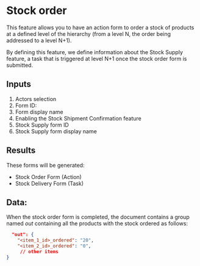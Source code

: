 # Stock order

This feature allows you to have an action form to order a stock of products at a defined level of the hierarchy (from a level N, the order being addressed to a level N+1).

By defining this feature, we define information about the Stock Supply feature, a task that is triggered at level N+1 once the stock order form is submitted.

## Inputs

1. Actors selection
2. Form ID:
3. Form display name
4. Enabling the Stock Shipment Confirmation feature
5. Stock Supply form ID
6. Stock Supply form display name

## Results

These forms will be generated:
- Stock Order Form (Action)
- Stock Delivery Form (Task)

## Data:

When the stock order form is completed, the document contains a group named *out* containing all the products with the stock ordered as follows:

```json
  "out": {
    "<item_1_id>_ordered": "20",
    "<item_2_id>_ordered": "0",
	 // other items
}
```
